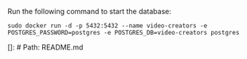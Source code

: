 Run the following command to start the database:

    sudo docker run -d -p 5432:5432 --name video-creators -e POSTGRES_PASSWORD=postgres -e POSTGRES_DB=video-creators postgres

[]: # Path: README.md
